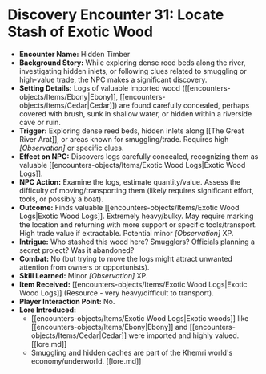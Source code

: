 # Discovery Encounter 31: Locate Stash of Exotic Wood

*   **Encounter Name:** Hidden Timber
*   **Background Story:** While exploring dense reed beds along the river, investigating hidden inlets, or following clues related to smuggling or high-value trade, the NPC makes a significant discovery.
*   **Setting Details:** Logs of valuable imported wood ([[encounters-objects/Items/Ebony|Ebony]], [[encounters-objects/Items/Cedar|Cedar]]) are found carefully concealed, perhaps covered with brush, sunk in shallow water, or hidden within a riverside cave or ruin.
*   **Trigger:** Exploring dense reed beds, hidden inlets along [[The Great River Arat]], or areas known for smuggling/trade. Requires high *[Observation]* or specific clues.
*   **Effect on NPC:** Discovers logs carefully concealed, recognizing them as valuable [[encounters-objects/Items/Exotic Wood Logs|Exotic Wood Logs]].
*   **NPC Action:** Examine the logs, estimate quantity/value. Assess the difficulty of moving/transporting them (likely requires significant effort, tools, or possibly a boat).
*   **Outcome:** Finds valuable [[encounters-objects/Items/Exotic Wood Logs|Exotic Wood Logs]]. Extremely heavy/bulky. May require marking the location and returning with more support or specific tools/transport. High trade value if extractable. Potential minor *[Observation]* XP.
*   **Intrigue:** Who stashed this wood here? Smugglers? Officials planning a secret project? Was it abandoned?
*   **Combat:** No (but trying to move the logs might attract unwanted attention from owners or opportunists).
*   **Skill Learned:** Minor *[Observation]* XP.
*   **Item Received:** [[encounters-objects/Items/Exotic Wood Logs|Exotic Wood Logs]] (Resource - very heavy/difficult to transport).
*   **Player Interaction Point:** No.
*   **Lore Introduced:**
    *   [[encounters-objects/Items/Exotic Wood Logs|Exotic woods]] like [[encounters-objects/Items/Ebony|Ebony]] and [[encounters-objects/Items/Cedar|Cedar]] were imported and highly valued. \[[lore.md]]
    *   Smuggling and hidden caches are part of the Khemri world's economy/underworld. \[[lore.md]] 